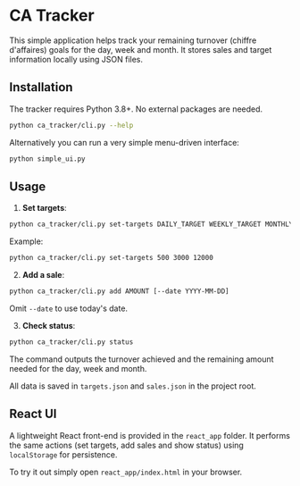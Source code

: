 # CA Tracker

This simple application helps track your remaining turnover (chiffre d'affaires) goals for the day, week and month. It stores sales and target information locally using JSON files.

## Installation

The tracker requires Python 3.8+. No external packages are needed.

```bash
python ca_tracker/cli.py --help
```

Alternatively you can run a very simple menu-driven interface:

```bash
python simple_ui.py
```

## Usage

1. **Set targets**:

```bash
python ca_tracker/cli.py set-targets DAILY_TARGET WEEKLY_TARGET MONTHLY_TARGET
```

Example:

```bash
python ca_tracker/cli.py set-targets 500 3000 12000
```

2. **Add a sale**:

```bash
python ca_tracker/cli.py add AMOUNT [--date YYYY-MM-DD]
```

Omit `--date` to use today's date.

3. **Check status**:

```bash
python ca_tracker/cli.py status
```

The command outputs the turnover achieved and the remaining amount needed for the day, week and month.

All data is saved in `targets.json` and `sales.json` in the project root.

## React UI

A lightweight React front-end is provided in the `react_app` folder. It performs the same actions (set targets, add sales and show status) using `localStorage` for persistence.

To try it out simply open `react_app/index.html` in your browser.

